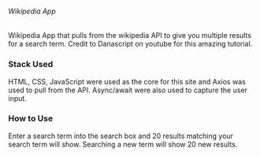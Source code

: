 ###### Wikipedia App
Wikipedia App that pulls from the wikipedia API to give you multiple results for a search term. Credit to Danascript on youtube for this amazing tutorial.
<br/>
### Stack Used
HTML, CSS, JavaScript were used as the core for this site and Axios was used to pull from the API. Async/await were also used to capture the user input.
<br/>
### How to Use
Enter a search term into the search box and 20 results matching your search term will show. Searching a new term will show 20 new results.

